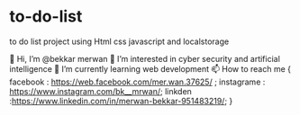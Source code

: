 # to-do-list
to do list project using Html css javascript and localstorage


👋 Hi, I’m @bekkar merwan
👀 I’m interested in cyber security and artificial intelligence
🌱 I’m currently learning web development
📫 How to reach me { facebook : https://web.facebook.com/mer.wan.37625/ ; instagrame : https://www.instagram.com/bk__mrwan/; linkden :https://www.linkedin.com/in/merwan-bekkar-951483219/; }

